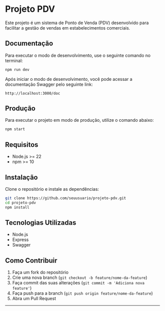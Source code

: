 # Projeto PDV

Este projeto é um sistema de Ponto de Venda (PDV) desenvolvido para facilitar a gestão de vendas em estabelecimentos comerciais.

## Documentação

Para executar o modo de desenvolvimento, use o seguinte comando no terminal:

```bash
npm run dev
```

Após iniciar o modo de desenvolvimento, você pode acessar a documentação Swagger pelo seguinte link:

```
http://localhost:3000/doc
```

## Produção

Para executar o projeto em modo de produção, utilize o comando abaixo:

```bash
npm start
```

## Requisitos

- Node.js >= 22
- npm >= 10

## Instalação

Clone o repositório e instale as dependências:

```bash
git clone https://github.com/seuusuario/projeto-pdv.git
cd projeto-pdv
npm install
```

## Tecnologias Utilizadas

- Node.js
- Express
- Swagger

## Como Contribuir

1. Faça um fork do repositório
2. Crie uma nova branch (`git checkout -b feature/nome-da-feature`)
3. Faça commit das suas alterações (`git commit -m 'Adiciona nova feature'`)
4. Faça push para a branch (`git push origin feature/nome-da-feature`)
5. Abra um Pull Request

---
